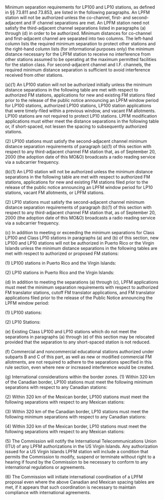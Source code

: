 Minimum separation requirements for LP100 and LP10 stations, as defined in §§ 73.811 and 73.853, are listed in the following paragraphs. An LPFM station will not be authorized unless the co-channel, first- and second-adjacent and IF channel separations are met. An LPFM station need not satisfy the third-adjacent channel separations listed in paragraphs (a) through (d) in order to be authorized. Minimum distances for co-channel and first-adjacent channel are separated into two columns. The left-hand column lists the required minimum separation to protect other stations and the right-hand column lists (for informational purposes only) the minimum distance necessary for the LPFM station to receive no interference from other stations assumed to be operating at the maximum permitted facilities for the station class. For second-adjacent channel and I.F. channels, the required minimum distance separation is sufficient to avoid interference received from other stations.

(a)(1) An LP100 station will not be authorized initially unless the minimum distance separations in the following table are met with respect to authorized FM stations, applications for new and existing FM stations filed prior to the release of the public notice announcing an LPFM window period for LP100 stations, authorized LP100 stations, LP100 station applications that were timely-filed within a previous window, and vacant FM allotments. LP100 stations are not required to protect LP10 stations. LPFM modification applications must either meet the distance separations in the following table or, if short-spaced, not lessen the spacing to subsequently authorized stations.
              

(2) LP100 stations must satisfy the second-adjacent channel minimum distance separation requirements of paragraph (a)(1) of this section with respect to any third-adjacent channel FM station that, as of September 20, 2000 (the adoption date of this MO&O) broadcasts a radio reading service via a subcarrier frequency.

(b)(1) An LP10 station will not be authorized unless the minimum distance separations in the following table are met with respect to authorized FM stations, applications for new and existing FM stations filed prior to the release of the public notice announcing an LPFM window period for LP10 stations, vacant FM allotments, or LPFM stations.

(2) LP10 stations must satisfy the second-adjacent channel minimum distance separation requirements of paragraph (b)(1) of this section with respect to any third-adjacent channel FM station that, as of September 20, 2000 (the adoption date of this MO&O) broadcasts a radio reading service via a subcarrier frequency.

(c) In addition to meeting or exceeding the minimum separations for Class LP100 and Class LP10 stations in paragraphs (a) and (b) of this section, new LP100 and LP10 stations will not be authorized in Puerto Rico or the Virgin Islands unless the minimum distance separations in the following tables are met with respect to authorized or proposed FM stations:
              

(1) LP100 stations in Puerto Rico and the Virgin Islands:

(2) LP10 stations in Puerto Rico and the Virgin Islands:

(d) In addition to meeting the separations (a) through (c), LPFM applications must meet the minimum separation requirements with respect to authorized FM translator stations, cutoff FM translator applications, and FM translator applications filed prior to the release of the Public Notice announcing the LPFM window period:

(1) LP100 stations:

(2) LP10 Stations:
              

(e) Existing Class LP100 and LP10 stations which do not meet the separations in paragraphs (a) through (e) of this section may be relocated provided that the separation to any short-spaced station is not reduced.

(f) Commercial and noncommercial educational stations authorized under subparts B and C of this part, as well as new or modified commercial FM allotments, are not required to adhere to the separations specified in this rule section, even where new or increased interference would be created.

(g) International considerations within the border zones. (1) Within 320 km of the Canadian border, LP100 stations must meet the following minimum separations with respect to any Canadian stations:

(2) Within 320 km of the Mexican border, LP100 stations must meet the following separations with respect to any Mexican stations:

(3) Within 320 km of the Canadian border, LP10 stations must meet the following minimum separations with respect to any Canadian stations:

(4) Within 320 km of the Mexican border, LP10 stations must meet the following separations with respect to any Mexican stations:

(5) The Commission will notify the International Telecommunications Union (ITU) of any LPFM authorizations in the US Virgin Islands. Any authorization issued for a US Virgin Islands LPFM station will include a condition that permits the Commission to modify, suspend or terminate without right to a hearing if found by the Commission to be necessary to conform to any international regulations or agreements.

(6) The Commission will initiate international coordination of a LPFM proposal even where the above Canadian and Mexican spacing tables are met, if it appears that such coordination is necessary to maintain compliance with international agreements.

